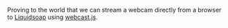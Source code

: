 Proving to the world that we can stream a webcam directly from a browser to
[Liquidsoap](https://www.liquidsoap.info/) using
[webcast.js](https://github.com/webcast/webcast.js).
